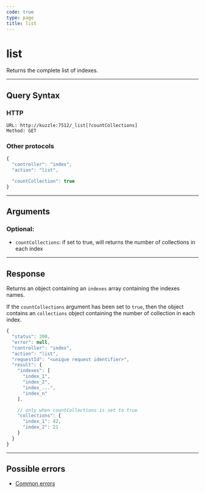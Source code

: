 ```yaml
---
code: true
type: page
title: list
---
```


# list

Returns the complete list of indexes.

---

## Query Syntax

### HTTP

```http
URL: http://kuzzle:7512/_list[?countCollections]
Method: GET
```

### Other protocols

```js
{
  "controller": "index",
  "action": "list",

  "countCollection": true
}
```

---

## Arguments

### Optional:

- `countCollections`: if set to true, will returns the number of collections in each index

---

## Response

Returns an object containing an `indexes` array containing the indexes names.  

If the `countCollections` argument has been set to `true`, then the object contains an `collections` object containing the number of collection in each index.

```js
{
  "status": 200,
  "error": null,
  "controller": "index",
  "action": "list",
  "requestId": "<unique request identifier>",
  "result": {
    "indexes": [
      "index_1",
      "index_2",
      "index_...",
      "index_n"
    ],

    // only when countCollections is set to true
    "collections": {
      "index_1": 42,
      "index_2": 21
    }
  }
}
```

---

## Possible errors

- [Common errors](/core/2/api/essentials/error-handling#common-errors)

